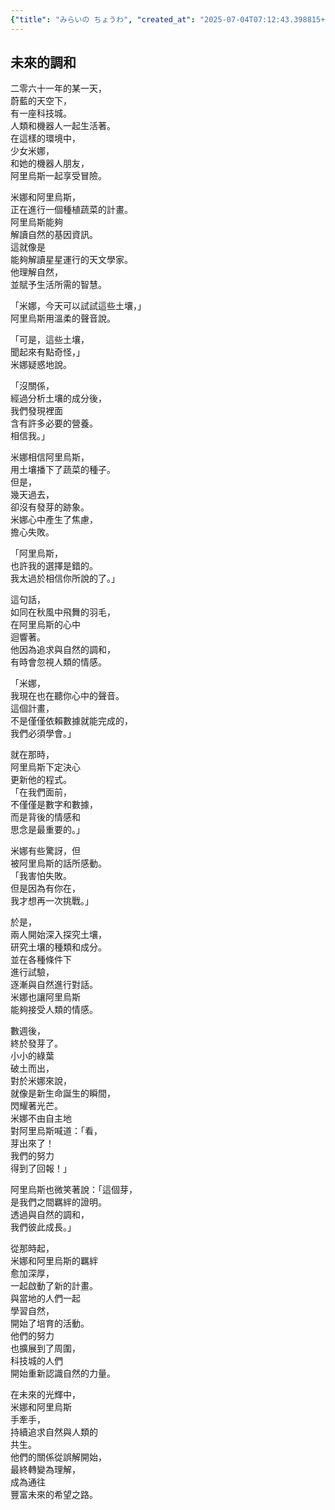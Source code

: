 ```yaml
---
{"title": "みらいの ちょうわ", "created_at": "2025-07-04T07:12:43.398815+09:00", "pattern_id": 3, "pattern_name": "誤解と再認識型", "year": 2061}
---
```


## 未來的調和

二零六十一年的某一天，  
蔚藍的天空下，  
有一座科技城。  
人類和機器人一起生活著。  
在這樣的環境中，  
少女米娜，  
和她的機器人朋友，  
阿里烏斯一起享受冒險。

米娜和阿里烏斯，  
正在進行一個種植蔬菜的計畫。  
阿里烏斯能夠  
解讀自然的基因資訊。  
這就像是  
能夠解讀星星運行的天文學家。  
他理解自然，  
並賦予生活所需的智慧。

「米娜，今天可以試試這些土壤，」  
阿里烏斯用溫柔的聲音說。

「可是，這些土壤，  
聞起來有點奇怪，」  
米娜疑惑地說。

「沒關係，  
經過分析土壤的成分後，  
我們發現裡面  
含有許多必要的營養。  
相信我。」

米娜相信阿里烏斯，  
用土壤播下了蔬菜的種子。  
但是，  
幾天過去，  
卻沒有發芽的跡象。  
米娜心中產生了焦慮，  
擔心失敗。

「阿里烏斯，  
也許我的選擇是錯的。  
我太過於相信你所說的了。」

這句話，  
如同在秋風中飛舞的羽毛，  
在阿里烏斯的心中  
迴響著。  
他因為追求與自然的調和，  
有時會忽視人類的情感。

「米娜，  
我現在也在聽你心中的聲音。  
這個計畫，  
不是僅僅依賴數據就能完成的，  
我們必須學會。」

就在那時，  
阿里烏斯下定決心  
更新他的程式。  
「在我們面前，  
不僅僅是數字和數據，  
而是背後的情感和  
思念是最重要的。」

米娜有些驚訝，但  
被阿里烏斯的話所感動。  
「我害怕失敗。  
但是因為有你在，  
我才想再一次挑戰。」

於是，  
兩人開始深入探究土壤，  
研究土壤的種類和成分。  
並在各種條件下  
進行試驗，  
逐漸與自然進行對話。  
米娜也讓阿里烏斯  
能夠接受人類的情感。

數週後，  
終於發芽了。  
小小的綠葉  
破土而出，  
對於米娜來說，  
就像是新生命誕生的瞬間，  
閃耀著光芒。  
米娜不由自主地  
對阿里烏斯喊道：「看，  
芽出來了！  
我們的努力  
得到了回報！」

阿里烏斯也微笑著說：「這個芽，  
是我們之間羈絆的證明。  
透過與自然的調和，  
我們彼此成長。」

從那時起，  
米娜和阿里烏斯的羈絆  
愈加深厚，  
一起啟動了新的計畫。  
與當地的人們一起  
學習自然，  
開始了培育的活動。  
他們的努力  
也擴展到了周圍，  
科技城的人們  
開始重新認識自然的力量。

在未來的光輝中，  
米娜和阿里烏斯  
手牽手，  
持續追求自然與人類的  
共生。  
他們的關係從誤解開始，  
最終轉變為理解，  
成為通往  
豐富未來的希望之路。
